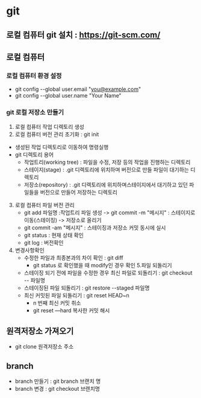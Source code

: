 # git 
## 로컬 컴퓨터 git 설치 : https://git-scm.com/
## 로컬 컴퓨터 
### 로컬 컴퓨터 환경 설정
+ git config --global user.email "you@example.com"
+ git config --global user.name "Your Name“
### git 로컬 저장소 만들기 
 1. 로컬 컴퓨터 작업 디렉토리 생성  
 2. 로컬 컴퓨터 버전 관리 초기화 : git init
   + 생성된 작업 디렉토리로 이동하여 명령실행
   + git 디렉토리 용어
     + 작업트리(working tree) : 파일을 수정, 저장 등의 작업을 진행하는 디렉토리
     + 스테이지(stage) : .git 디렉토리에 위치하며 버전으로 만들 파일이 대기하는 디렉토리
     + 저장소(repository) : .git 디렉토리에 위치하며스테이지에서 대기하고 있던 파일들을 버전으로 만들어 저장하는 디렉토리
3. 로컬 컴퓨터 파일 버전 관리 
   + git add 파일명 :작업트리 파일 생성 -> git commit -m "메시지" : 스테이지로 이동(스테이징) -> 저장소로 올리기
   + git commit -am "메시지" : 스테이징과 저장소 커밋 동시에 실시
   + git status : 현재 상태 확인
   + git log : 버전확인 
4. 변경사항확인
   + 수정한 파일과 최종본과의 차이 확인 : git diff
     + git status 로 확인했을 때  modify인 경우 확인
5.파일 되돌리기
   + 스테이징 되기 전에 파일을 수정한 경우 최신 파일로 되돌리기  : git checkout -- 파일명
   + 스테이징된 파일 되돌리기 : git restore --staged 파일명
   + 최신 커밋된 파일 되돌리기 : git reset HEAD~n 
     + n 번째 최신 커밋 취소
     + git reset —hard 복사한 커밋 해시
## 원격저장소 가져오기
+ git clone 원격저장소 주소
## branch 
+ branch 만들기 : git branch 브랜치 명
+ branch 변경 : git checkout 브랜치명 
